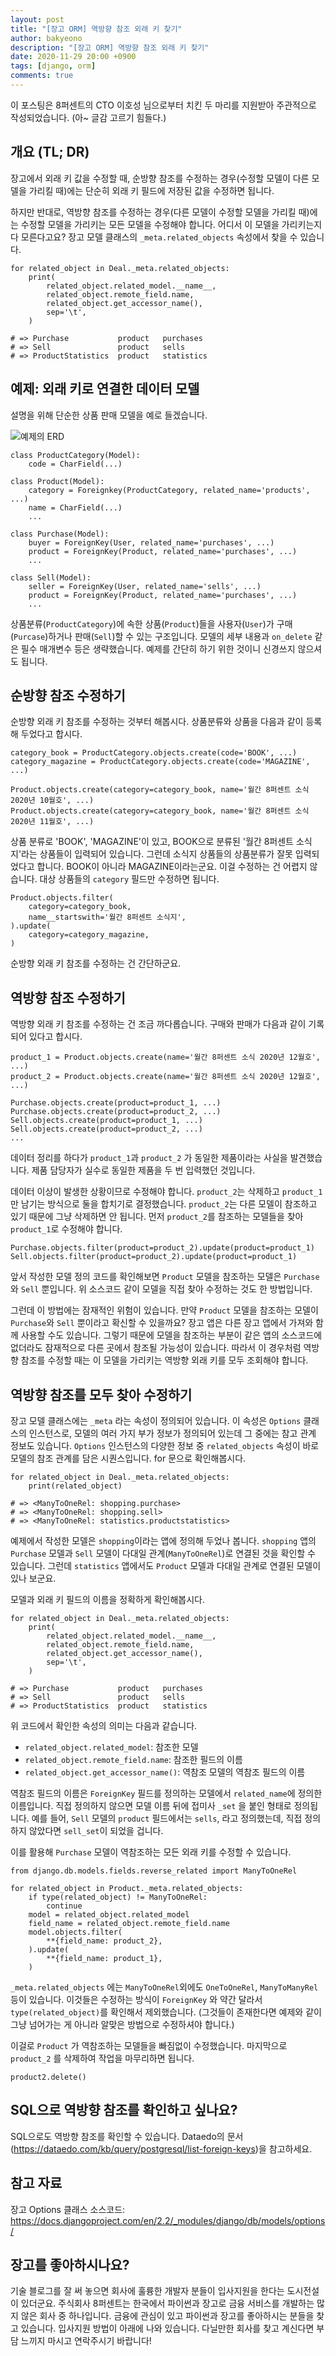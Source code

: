 ```yaml
---
layout: post
title: "[장고 ORM] 역방향 참조 외래 키 찾기"
author: bakyeono
description: "[장고 ORM] 역방향 참조 외래 키 찾기"
date: 2020-11-29 20:00 +0900
tags: [django, orm]
comments: true
---
```


이 포스팅은 8퍼센트의 CTO 이호성 님으로부터 치킨 두 마리를 지원받아 주관적으로 작성되었습니다. (아~ 글감 고르기 힘들다.)

## 개요 (TL; DR)

장고에서 외래 키 값을 수정할 때, 순방향 참조를 수정하는 경우(수정할 모델이 다른 모델을 가리킬 때)에는 단순히 외래 키 필드에 저장된 값을 수정하면 됩니다.

하지만 반대로, 역방향 참조를 수정하는 경우(다른 모델이 수정할 모델을 가리킬 때)에는 수정할 모델을 가리키는 모든 모델을 수정해야 합니다. 어디서 이 모델을 가리키는지 다 모른다고요? 장고 모델 클래스의 `_meta.related_objects` 속성에서 찾을 수 있습니다.

```
for related_object in Deal._meta.related_objects:
    print(
        related_object.related_model.__name__,
        related_object.remote_field.name,
        related_object.get_accessor_name(),
        sep='\t',
    )

# => Purchase           product   purchases
# => Sell               product   sells
# => ProductStatistics  product   statistics
```

## 예제: 외래 키로 연결한 데이터 모델

설명을 위해 단순한 상품 판매 모델을 예로 들겠습니다.

![예제의 ERD](images/lookup-reversed-foreign-keys-1.png)

```
class ProductCategory(Model):
    code = CharField(...)

class Product(Model):
    category = Foreignkey(ProductCategory, related_name='products', ...)
    name = CharField(...)
    ...

class Purchase(Model):
    buyer = ForeignKey(User, related_name='purchases', ...)
    product = ForeignKey(Product, related_name='purchases', ...)
    ...

class Sell(Model):
    seller = ForeignKey(User, related_name='sells', ...)
    product = ForeignKey(Product, related_name='purchases', ...)
    ...
```

상품분류(`ProductCategory`)에 속한 상품(`Product`)들을 사용자(`User`)가 구매(`Purcase`)하거나 판매(`Sell`)할 수 있는 구조입니다. 모델의 세부 내용과 `on_delete` 같은 필수 매개변수 등은 생략했습니다. 예제를 간단히 하기 위한 것이니 신경쓰지 않으셔도 됩니다.

## 순방향 참조 수정하기

순방향 외래 키 참조를 수정하는 것부터 해봅시다. 상품분류와 상품을 다음과 같이 등록해 두었다고 합시다.

```
category_book = ProductCategory.objects.create(code='BOOK', ...)
category_magazine = ProductCategory.objects.create(code='MAGAZINE', ...)

Product.objects.create(category=category_book, name='월간 8퍼센트 소식 2020년 10월호', ...)
Product.objects.create(category=category_book, name='월간 8퍼센트 소식 2020년 11월호', ...)
```

상품 분류로 'BOOK', 'MAGAZINE'이 있고, BOOK으로 분류된 '월간 8퍼센트 소식지'라는 상품들이 입력되어 있습니다. 그런데 소식지 상품들의 상품분류가 잘못 입력되었다고 합니다. BOOK이 아니라 MAGAZINE이라는군요. 이걸 수정하는 건 어렵지 않습니다. 대상 상품들의 `category` 필드만 수정하면 됩니다.

```
Product.objects.filter(
    category=category_book,
    name__startswith='월간 8퍼센트 소식지',
).update(
    category=category_magazine,
)
```

순방향 외래 키 참조를 수정하는 건 간단하군요.

## 역방향 참조 수정하기

역방향 외래 키 참조를 수정하는 건 조금 까다롭습니다. 구매와 판매가 다음과 같이 기록되어 있다고 합시다.

```
product_1 = Product.objects.create(name='월간 8퍼센트 소식 2020년 12월호', ...)
product_2 = Product.objects.create(name='월간 8퍼센트 소식 2020년 12월호', ...)

Purchase.objects.create(product=product_1, ...)
Purchase.objects.create(product=product_2, ...)
Sell.objects.create(product=product_1, ...)
Sell.objects.create(product=product_2, ...)
...
```

데이터 정리를 하다가 `product_1`과 `product_2` 가 동일한 제품이라는 사실을 발견했습니다. 제품 담당자가 실수로 동일한 제품을 두 번 입력했던 것입니다.

데이터 이상이 발생한 상황이므로 수정해야 합니다. `product_2`는 삭제하고 `product_1`만 남기는 방식으로 둘을 합치기로 결정했습니다. `product_2`는 다른 모델이 참조하고 있기 때문에 그냥 삭제하면 안 됩니다. 먼저 `product_2`를 참조하는 모델들을 찾아  `product_1`로 수정해야 합니다.

```
Purchase.objects.filter(product=product_2).update(product=product_1)
Sell.objects.filter(product=product_2).update(product=product_1)
```

앞서 작성한 모델 정의 코드를 확인해보면 `Product` 모델을 참조하는 모델은 `Purchase`와 `Sell` 뿐입니다. 위 소스코드 같이 모델을 직접 찾아 수정하는 것도 한 방법입니다.

그런데 이 방법에는 잠재적인 위험이 있습니다. 만약 `Product` 모델을 참조하는 모델이  `Purchase`와 `Sell`  뿐이라고 확신할 수 있을까요? 장고 앱은 다른 장고 앱에서 가져와 함께 사용할 수도 있습니다. 그렇기 때문에 모델을 참조하는 부분이 같은 앱의 소스코드에 없더라도 잠재적으로 다른 곳에서 참조될 가능성이 있습니다. 따라서 이 경우처럼 역방향 참조를 수정할 때는 이 모델을 가리키는 역방향 외래 키를 모두 조회해야 합니다.

## 역방향 참조를 모두 찾아 수정하기

장고 모델 클래스에는 `_meta` 라는 속성이 정의되어 있습니다. 이 속성은 `Options` 클래스의 인스턴스로, 모델의 여러 가지 부가 정보가 정의되어 있는데 그 중에는 참고 관계 정보도 있습니다. `Options` 인스턴스의 다양한 정보 중 `related_objects` 속성이 바로 모델의 참조 관계를 담은 시퀀스입니다. for 문으로 확인해봅시다.

```
for related_object in Deal._meta.related_objects:
    print(related_object)

# => <ManyToOneRel: shopping.purchase>
# => <ManyToOneRel: shopping.sell>
# => <ManyToOneRel: statistics.productstatistics>
```

예제에서 작성한 모델은 `shopping`이라는 앱에 정의해 두었나 봅니다. `shopping` 앱의 `Purchase` 모델과 `Sell` 모델이 다대일 관계(`ManyToOneRel`)로 연결된 것을 확인할 수 있습니다. 그런데 `statistics` 앱에서도 `Product` 모델과 다대일 관계로 연결된 모델이 있나 보군요.

모델과 외래 키 필드의 이름을 정확하게 확인해봅시다.

```
for related_object in Deal._meta.related_objects:
    print(
        related_object.related_model.__name__,
        related_object.remote_field.name,
        related_object.get_accessor_name(),
        sep='\t',
    )

# => Purchase           product   purchases
# => Sell               product   sells
# => ProductStatistics  product   statistics
```

위 코드에서 확인한 속성의 의미는 다음과 같습니다.

- `related_object.related_model`: 참조한 모델
- `related_object.remote_field.name`: 참조한 필드의 이름
- `related_object.get_accessor_name()`: 역참조 모델의 역참조 필드의 이름

역참조 필드의 이름은 `ForeignKey` 필드를 정의하는 모델에서 `related_name`에 정의한 이름입니다. 직접 정의하지 않으면 모델 이름 뒤에 접미사 `_set` 을 붙인 형태로 정의됩니다. 예를 들어, `Sell` 모델의 `product` 필드에서는 `sells`, 라고 정의했는데, 직접 정의하지 않았다면 `sell_set`이 되었을 겁니다.

이를 활용해 `Purchase` 모델이 역참조하는 모든 외래 키를 수정할 수 있습니다.

```
from django.db.models.fields.reverse_related import ManyToOneRel

for related_object in Product._meta.related_objects:
    if type(related_object) != ManyToOneRel:
        continue
    model = related_object.related_model
    field_name = related_object.remote_field.name
    model.objects.filter(
        **{field_name: product_2},
    ).update(
        **{field_name: product_1},
    )
```

`_meta.related_objects` 에는 `ManyToOneRel`외에도 `OneToOneRel`, `ManyToManyRel` 등이 있습니다. 이것들은 수정하는 방식이 `ForeignKey` 와 약간 달라서 `type(related_object)`를 확인해서 제외했습니다. (그것들이 존재한다면 예제와 같이 그냥 넘어가는 게 아니라 알맞은 방법으로 수정하셔야 합니다.)

이걸로 `Product` 가 역참조하는 모델들을 빠짐없이 수정했습니다. 마지막으로 `product_2` 를 삭제하여 작업을 마무리하면 됩니다.

```
product2.delete()
```

## SQL으로 역방향 참조를 확인하고 싶나요?

SQL으로도 역방향 참조를 확인할 수 있습니다. Dataedo의 문서(<https://dataedo.com/kb/query/postgresql/list-foreign-keys>)을 참고하세요.

## 참고 자료

장고 Options 클래스 소스코드: <https://docs.djangoproject.com/en/2.2/_modules/django/db/models/options/>

## 장고를 좋아하시나요?

기술 블로그를 잘 써 놓으면 회사에 훌륭한 개발자 분들이 입사지원을 한다는 도시전설이 있더군요. 주식회사 8퍼센트는 한국에서 파이썬과 장고로 금융 서비스를 개발하는 많지 않은 회사 중 하나입니다. 금융에 관심이 있고 파이썬과 장고를 좋아하시는 분들을 찾고 있습니다. 입사지원 방법이 아래에 나와 있습니다. 다닐만한 회사를 찾고 계신다면 부담 느끼지 마시고 연락주시기 바랍니다!
